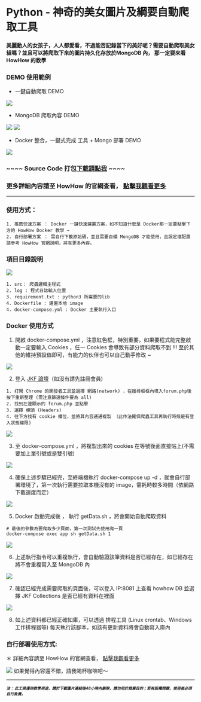 
# Python - 神奇的美女圖片及綱要自動爬取工具

#### 美麗動人的女孩子，人人都愛看，不過能否記錄當下的美好呢？需要自動爬取美女組嗎？並且可以將爬取下來的圖片持久化存放於MongoDB 內， 那一定要來看 HowHow 的教學


### DEMO 使用範例


* 一鍵自動爬取 DEMO

![](https://i.imgur.com/IeJiP04.png)


* MongoDB 爬取內容 DEMO

![](https://i.imgur.com/3aoee1v.png)
![](https://i.imgur.com/tiy72Jf.png)


* Docker 整合，一鍵式完成 工具 + Mongo 部署 DEMO

![](https://i.imgur.com/0XOYtVh.png)


### ~~~~ Source Code 打包[下載請點我](https://downgit.github.io/#/home?url=https://github.com/JeffWen0105/howhow/tree/main/Python/Crawler/JFK) ~~~~


### 更多詳細內容請至 HowHow 的官網查看， [點擊我觀看更多](https://jeffwen0105.com/python_crawler_jkf/)


---

### 使用方式：

```
1. 推薦快速方案 ： Docker 一鍵快速建置方案，如不知道什麼是 Docker那一定要點擊下方的 HowHow Docker 教學 ~
2. 自行部署方案 ： 需自行下載原始碼，並且需要自備 MongoDB 才能使用，且設定檔配置請參考 HowHow 官網說明，將有更多內容。
```


### 項目目錄說明

![](https://i.imgur.com/St6bxnZ.png)

```
1. src： 爬蟲邏輯主程式
2. log : 程式日誌輸入位置
3. requirement.txt : python3 所需要的lib
4. Dockerfile : 建置本地 image
4. docker-compose.yml : Docker 主要執行入口
```

### Docker 使用方式

1. 開啟 docker-compose.yml ，注意紅色框，特別重要，如果要程式能完整啟動一定要輸入 Cookies ，任一 Cookies 會導致有部分資料爬取不到 !!! 至於其他的維持預設值即可，有能力的伙伴也可以自己動手修改 ~

![](https://i.imgur.com/EzPow6y.png)

2. 登入 [JKF 論壇](https://www.jkforum.net/forum.php)（如沒有請先註冊會員) 

```
1. 打開 Chrome 的開發者工具並選擇 網路(network) ，在搜尋框框內填入forum.php後按下重新整理 (需注意篩選條件要為 all)
2. 找到左邊顯示的 forum.php 並點擊
3. 選擇 標頭 (Headers)
4. 往下方找有 cookie 欄位，並將其內容通通複製 （此作法確保爬蟲工具再執行時候是有登入狀態權限)
```



![](https://i.imgur.com/GLSBJYf.jpg)


3. 至 docker-compose.yml ，將複製出來的 cookies 在等號後面直接貼上(不需要加上單引號或是雙引號)

![](https://i.imgur.com/TeaNZ89.png)


4. 確保上述步驟已經完，至終端機執行 docker-compose up -d ，就會自行部署環境了，第一次執行需要拉取本機沒有的 image，需耗時較多時間（依網路下載速度而定）

![](https://i.imgur.com/NxIaFEH.png)

5. Docker 啟動完成後 ， 執行 getData.sh ，將會開始自動爬取資料

```
# 最後的參數為要爬取多少頁面，第一次測試先使用爬一頁
docker-compose exec app sh getData.sh 1
```

![](https://i.imgur.com/Dx9zalm.png)

6. 上述執行指令可以重複執行，會自動驗證該筆資料是否已經存在，如已經存在將不會重複寫入至 MongoDB 內

![](https://i.imgur.com/QAWc9sN.png)


7. 確認已經完成需要爬取的頁面後，可以登入 IP:8081 上查看 howhow DB 並選擇 JKF Collections 是否已經有資料在裡面

![](https://i.imgur.com/Z4AFL7Y.png)



8. 如上述資料都已經正確如庫，可以透過 排程工具 (Linux crontab、Windows工作排程器等) 每天執行該腳本，如該有更新資料將會自動寫入庫內


### 自行部署使用方式:

＊ 詳細內容請至 HowHow 的官網查看， [點擊我觀看更多](https://jeffwen0105.com/python_crawler_jkf/)


[![](https://i.imgur.com/sgdmN00.png)](https://buymeacoffee.com/jeffwen0105)
如果覺得內容還不錯，請我喝杯咖啡吧～


---


<font size="1"><I><b>注： 此工具僅供教學用途，請於下載圖片連結後48小時內刪除，請勿用於商業目的；若有版權問題，使用者必須自行負責。</b></I></font>